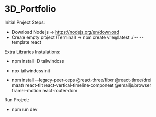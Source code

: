 # 3D_Portfolio

Initial Project Steps:

- Download Node.js -> https://nodejs.org/en/download
- Create empty project (Terminal) -> npm create vite@latest ./ -- --template react

Extra Libraries Installations:

- npm install -D tailwindcss
- npx tailwindcss init

- npm install --legacy-peer-deps @react-three/fiber @react-three/drei maath react-tilt react-vertical-timeline-component @emailjs/browser framer-motion react-router-dom

Run Project:

- npm run dev